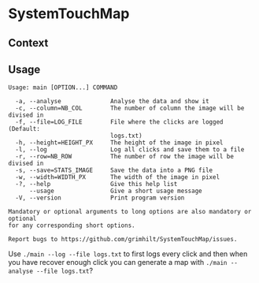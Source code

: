# SystemTouchMap

## Context



## Usage

```console
Usage: main [OPTION...] COMMAND

  -a, --analyse              Analyse the data and show it
  -c, --column=NB_COL        The number of column the image will be divised in
  -f, --file=LOG_FILE        File where the clicks are logged (Default:
                             logs.txt)
  -h, --height=HEIGHT_PX     The height of the image in pixel
  -l, --log                  Log all clicks and save them to a file
  -r, --row=NB_ROW           The number of row the image will be divised in
  -s, --save=STATS_IMAGE     Save the data into a PNG file
  -w, --width=WIDTH_PX       The width of the image in pixel
  -?, --help                 Give this help list
      --usage                Give a short usage message
  -V, --version              Print program version

Mandatory or optional arguments to long options are also mandatory or optional
for any corresponding short options.

Report bugs to https://github.com/grimhilt/SystemTouchMap/issues.
```

Use ``./main --log --file logs.txt`` to first logs every click and then when you have recover enough click you can generate a map with ``./main --analyse --file logs.txt``?